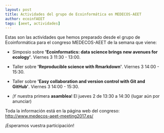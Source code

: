 ```yaml
---
layout: post
title: Actividades del grupo de Ecoinformática en MEDECOS-AEET	
author: ecoinfAEET 
tags: [aeet, actividades]
---
```


Estas son las actividades que hemos preparado desde el grupo de Ecoinformática para el congreso MEDECOS-AEET de la semana que viene:

- Simposio sobre **'Ecoinformatics: data science brings new avenues for ecology'**. Viernes 3 11:30 - 13:00.

- Taller sobre **'Reproducible science with Rmarkdown'**. Viernes 3 14:00 - 15:30.

- Taller sobre **'Easy collaboration and version control with Git and GitHub'**. Viernes 3 14:00 - 15:30.

- ¡Y nuestra primera **asamblea**! El jueves 2 de 13:30 a 14:30 (lugar aún por anunciar)

Toda la información está en la página web del congreso: http://www.medecos-aeet-meeting2017.es/

¡Esperamos vuestra participación! 








